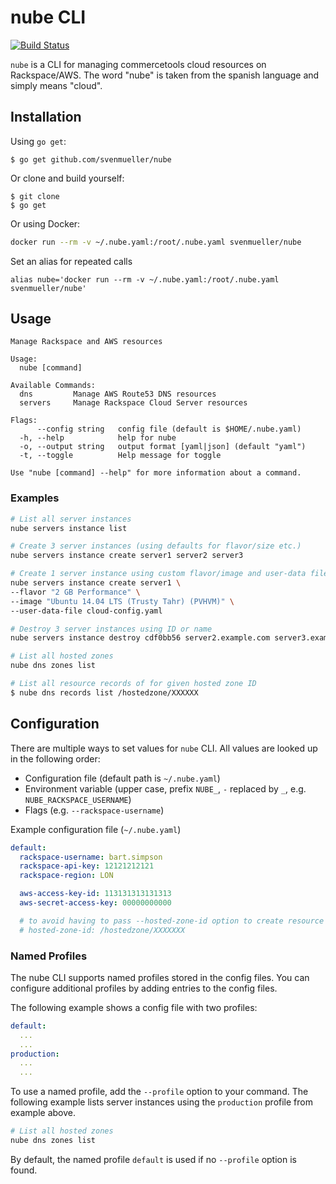 # nube CLI

[![Build Status](https://travis-ci.org/svenmueller/nube.svg?branch=master)](https://travis-ci.org/svenmueller/nube)

`nube` is a CLI for managing commercetools cloud resources on Rackspace/AWS. The word "nube" is taken from the spanish language and simply means "cloud".

## Installation

Using `go get`:

```
$ go get github.com/svenmueller/nube
```

Or clone and build yourself:

```
$ git clone
$ go get
```

Or using Docker:

```bash
docker run --rm -v ~/.nube.yaml:/root/.nube.yaml svenmueller/nube
```

Set an alias for repeated calls
```
alias nube='docker run --rm -v ~/.nube.yaml:/root/.nube.yaml svenmueller/nube'
```

## Usage

```
Manage Rackspace and AWS resources

Usage:
  nube [command]

Available Commands:
  dns         Manage AWS Route53 DNS resources
  servers     Manage Rackspace Cloud Server resources

Flags:
      --config string   config file (default is $HOME/.nube.yaml)
  -h, --help            help for nube
  -o, --output string   output format [yaml|json] (default "yaml")
  -t, --toggle          Help message for toggle

Use "nube [command] --help" for more information about a command.
```

### Examples
```bash
# List all server instances
nube servers instance list
```

```bash
# Create 3 server instances (using defaults for flavor/size etc.)
nube servers instance create server1 server2 server3
```

```bash
# Create 1 server instance using custom flavor/image and user-data file
nube servers instance create server1 \
--flavor "2 GB Performance" \
--image "Ubuntu 14.04 LTS (Trusty Tahr) (PVHVM)" \
--user-data-file cloud-config.yaml
```

```bash
# Destroy 3 server instances using ID or name
nube servers instance destroy cdf0bb56 server2.example.com server3.example.com
```

```bash
# List all hosted zones
nube dns zones list
```

```bash
# List all resource records of for given hosted zone ID
$ nube dns records list /hostedzone/XXXXXX
```

## Configuration

There are multiple ways to set values for `nube` CLI. All values are looked up in the following order:

- Configuration file (default path is `~/.nube.yaml`)
- Environment variable (upper case, prefix `NUBE_`, `-` replaced by `_`, e.g. `NUBE_RACKSPACE_USERNAME`)
- Flags (e.g. `--rackspace-username`)

Example configuration file (`~/.nube.yaml`)
```yaml
default:
  rackspace-username: bart.simpson
  rackspace-api-key: 12121212121
  rackspace-region: LON

  aws-access-key-id: 113131313131313
  aws-secret-access-key: 00000000000

  # to avoid having to pass --hosted-zone-id option to create resource record set
  # hosted-zone-id: /hostedzone/XXXXXXX
```

### Named Profiles

The nube CLI supports named profiles stored in the config files. You can configure additional profiles by adding entries to the config files.

The following example shows a config file with two profiles:
```yaml
default:
  ...
  ...
production:
  ...
  ...
```

To use a named profile, add the `--profile` option to your command. The following example lists server instances using the `production` profile from example above.

```bash
# List all hosted zones
nube dns zones list
```
By default, the named profile `default` is used if no `--profile` option is found.
